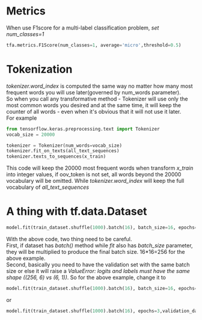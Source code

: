 # Metrics
When use F1score for a multi-label classification problem, *set num_classes=1*
```python
tfa.metrics.F1Score(num_classes=1, average='micro',threshold=0.5)
```
# Tokenization
*tokenizer.word_index* is computed the same way no matter how many most frequent words you will use later(governed by num_words parameter).     
So when you call any transformative method - Tokenizer will use only the most common words you desired and at the same time, it will keep the counter of all words - even when it's obvious that it will not use it later.    
For example
```python
from tensorflow.keras.preprocessing.text import Tokenizer
vocab_size = 20000

tokenizer = Tokenizer(num_words=vocab_size)
tokenizer.fit_on_texts(all_text_sequences)
tokenizer.texts_to_sequences(x_train)
```
This code will keep the 20000 most frequent words when transform *x_train* into integer values, if oov_token is not set, all words beyond the 20000 vocabulary will be omitted. While *tokenizer.word_index* will keep the full vocabulary of *all_text_sequences*

# A thing with tf.data.Dataset
```python
model.fit(train_dataset.shuffle(1000).batch(16), batch_size=16, epochs=3,validation_data=val_dataset.batch(16))
```
With the above code, two thing need to be careful.     
First, if dataset has *batch()* method while *fit* also has *batch_size* parameter, they will be multiplied to produce the final batch size. 16*16=256 for the above example.     
Second, basically you need to have the validation set with the same batch size or else it will raise a *ValueError: logits and labels must have the same shape ((256, 6) vs (6, 1))*. So for the above example, change it to
```python
model.fit(train_dataset.shuffle(1000).batch(16), batch_size=16, epochs=3,validation_data=val_dataset.batch(256))
```
or
```python
model.fit(train_dataset.shuffle(1000).batch(16), epochs=3,validation_data=val_dataset.batch(16))
```
